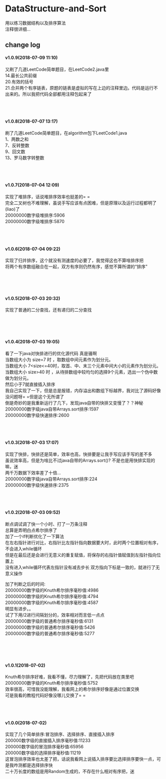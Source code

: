 # DataStructure-and-Sort
用以练习数据结构以及排序算法  
注释很详细...  

## change log  

#### v1.0.9(2018-07-09 11:10)  
又刷了几道LeetCode简单题目，在LeetCode2.java里  
14.最长公共前缀  
20.有效的括号  
21.合并两个有序链表，原题的链表是虚拟的写在上边的注释里边。代码是运行不出来的。所以我把代码全部都用注释包起来了  
  <br>
  <br>
  <br>

#### v1.0.8(2018-07-07 13:17)  
刷了几道LeetCode简单题目，在algorithm包下LeetCode1.java  
1、两数之和  
7、反转整数  
9、回文数  
13、罗马数字转整数      
  <br>
  <br>
  <br>
  
#### v1.0.7(2018-07-04 12:09)  
实现了堆排序，话说堆排序效率也挺差的= =  
完全二叉树也不难理解，虽说手写应该有点困难，但是原理以及运行过程都明了(liao)了  
20000000数字级堆排序:5906  
20000000数字级堆排序:5870  
  <br>
  <br>
  <br>

#### v1.0.6(2018-07-04 09:22)  
实现了归并排序，这个就没有测速度的必要了，我觉得这也不算啥排序把  
将两个有序数组融合在一起，双方有序则仍然有序，感觉不算所谓的“排序”  

  <br>
  <br>
  <br>


#### v1.0.5(2018-07-03 20:32)  
实现了普通的二分查找，还有递归的二分查找  

  <br>
  <br>
  <br>

#### v1.0.4(2018-07-03 19:05) 
看了一下java对快排进行的优化源代码  真是骚啊  
当数组大小为 size=7 时 ，取数组中间元素作为划分元。  
当数组大小 7<size<=40时，取首、中、末三个元素中间大小的元素作为划分元。  
当数组大小 size>40 时 ，从待排数组中较均匀的选择9个元素，选出一个伪中数做为划分元。  
然后小于7就直接插入排序  
我自己实现了一下，但是总是报错，内存溢出和数组下标越界，我对比了源码好像没问题呀= =但是这个无所谓了  
倒是奇妙的是我重新运行了几下，发现java自带的快排又变慢了？？神秘  
20000000数字级java自带Arrays.sort排序:1597  
20000000数字级快速排序:2600  
  <br>
  <br>
  <br>
  
  
#### v1.0.3(2018-07-03 17:07) 
实现了快排，快排还是简单，效率也高，快排要是让我手写应该手写的差不多  
虽说效率高，但是为啥比不过java自带的Arrays.sort()? 不是也是用快排实现的嘛，迷  
两千万数据下效率差了十倍...  
20000000数字级java自带Arrays.sort排序:224  
20000000数字级快速排序:2375  
  <br>
  <br>
  <br>
  
  
#### v1.0.2(2018-07-03 09:52)  
断点调试调了快一个小时、打了一万条注释  
总算是弄明白点希尔排序了  
加了一个if判断优化了一下算法  
在左右指针进行对比，右指针比左指针指向数据要大时，此时两个位置相对有序，不会进入while循环  
但是在最后还是会进行无意义的重复赋值，将保存的右指针值赋值到左指针指向位置上  
没有进入while循环代表左指针没有减去步长  双方指向下标是一致的，就进行了无意义操作    
  
加了判断之后的时间:  
20000000数字级的Knuth希尔排序毫秒值:4986  
20000000数字级的Knuth希尔排序毫秒值:4794  
20000000数字级的Knuth希尔排序毫秒值:4587  
明显有进步。。  
试了下用/2进行间隔划分的，效率相对而言低一点点  
20000000数字级的普通希尔排序毫秒值:6131  
20000000数字级的普通希尔排序毫秒值:5426  
20000000数字级的普通希尔排序毫秒值:5277  
  
  <br>
  <br>
  <br>
  
#### v1.0.1(2018-07-02)  
Knuth希尔排序好难，我看不懂，尽力理解了，先把代码放在类里吧  
20000000数字级的Knuth希尔排序毫秒值:5752  
效率很高，可惜我没能理解，我看网上的希尔排序好像是通过位置交换  
可是我看的教程代码好像没哪儿交换了= =  
  <br>
  <br>
  <br>
  
#### v1.0.0(2018-07-02)
实现了几个简单排序:冒泡排序、选择排序、直接插入排序  
200000数字级的直接插入排序毫秒值:11233  
200000数字级的冒泡排序毫秒值:65956  
200000数字级的选择排序毫秒值:11219  
这冒泡排序效率也太差了把，话说我看网上说插入排序要比选择排序要快一点，可是我咋测都是选择排序快  
二十万长度的数组是用Random生成的，不存在什么相对有序把，迷  
  <br>
  <br>
  <br>
